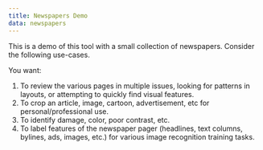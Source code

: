 ```yaml
---
title: Newspapers Demo
data: newspapers
---
```


This is a demo of this tool with a small collection of newspapers.
Consider the following use-cases.

You want:

1. To review the various pages in multiple issues, looking for patterns in
   layouts, or attempting to quickly find visual features.
1. To crop an article, image, cartoon, advertisement, etc for
   personal/professional use.
1. To identify damage, color, poor contrast, etc.
1. To label features of the newspaper pager (headlines, text columns, bylines,
   ads, images, etc.) for various image recognition training tasks.
